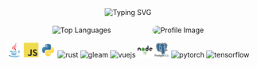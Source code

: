 <!--
<div align="center">
  <table style="width: 100%; border: none;">
    <tr>
      <h2>👋 Hi, I'm DeoDorqnt387</h2>
      <td style="text-align: center; vertical-align: middle; padding: 20px;">
        <img src="https://github-readme-stats.vercel.app/api/top-langs?username=deodorqnt387&show_icons=true&locale=en&layout=compact&theme=tokyonight&border_color=58a6ff&bg_color=0d1117" alt="Top Languages" />
      </td>
      <td style="text-align: center; vertical-align: middle; width: 200px; padding: 20px;">
        <img src="https://github.com/user-attachments/assets/04f933a4-b89d-4c61-84a7-095458f53bf2" alt="Profile Image" style="width: 500px; height: auto; border-radius: 50px;">
      </td>
    </tr>
  </table>
</div>
-->

<!-- No comment. -->
<div align="center"> <a> <img src="https://readme-typing-svg.demolab.com?font=Manufacturing+Consent&size=40&duration=4000&pause=500&color=F70045&center=true&vCenter=true&width=600&lines=Humanity+has+Declined;I+ask+of+thee%2C+art+thou+mankind%3F;The+Demise+of+the+True+Demon+King" alt="Typing SVG" /> </a> </div> &nbsp; <div align="center"> <img align="center" src="https://github-readme-stats.vercel.app/api/top-langs?username=deodorqnt387&show_icons=true&locale=en&layout=compact&theme=tokyonight&border_color=393053&bg_color=181420&langs_count=9" alt="Top Languages" style="margin-right: 30px;" /> &nbsp;&nbsp;&nbsp;&nbsp; <img align="center" src="https://github.com/user-attachments/assets/04f933a4-b89d-4c61-84a7-095458f53bf2" alt="Profile Image" style="width: 500px; height: auto; border-radius: 50px; margin-left: 30px;"> </div> <br clear="both" />
<div align="center">
  <img src="https://raw.githubusercontent.com/devicons/devicon/master/icons/java/java-original.svg" alt="java" width="30" height="30"/>
  <img src="https://raw.githubusercontent.com/devicons/devicon/master/icons/javascript/javascript-original.svg" alt="javascript" width="30" height="30"/>
  <img src="https://raw.githubusercontent.com/devicons/devicon/master/icons/python/python-original.svg" alt="python" width="30" height="30"/>
  <img src="https://avatars.githubusercontent.com/u/68648060?v=4" alt="rust" width="30" height="30"/>
  <img src="https://upload.wikimedia.org/wikipedia/commons/thumb/e/e0/Gleam_Lucy.svg/1200px-Gleam_Lucy.svg.png" alt="gleam" width="30" height="30"/>
  <img src="https://upload.wikimedia.org/wikipedia/commons/thumb/9/95/Vue.js_Logo_2.svg/2367px-Vue.js_Logo_2.svg.png" alt="vuejs" width="30" height="30"/>
  <img src="https://raw.githubusercontent.com/devicons/devicon/master/icons/nodejs/nodejs-original-wordmark.svg" alt="nodejs" width="30" height="30"/>
  <img src="https://raw.githubusercontent.com/devicons/devicon/master/icons/postgresql/postgresql-original-wordmark.svg" alt="postgresql" width="30" height="30"/>
  <img src="https://www.vectorlogo.zone/logos/pytorch/pytorch-icon.svg" alt="pytorch" width="30" height="30"/>
  <img src="https://www.vectorlogo.zone/logos/tensorflow/tensorflow-icon.svg" alt="tensorflow" width="30" height="30"/>
</div>
